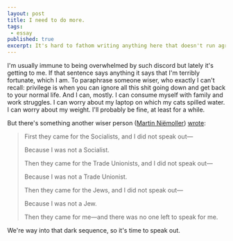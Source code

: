 ```yaml
---
layout: post
title: I need to do more.
tags:
 - essay
published: true
excerpt: It's hard to fathom writing anything here that doesn't run aground on any number of logical fallacies and yet says anything worth reading. Certainly the current social and political climate is not unprecedented in its aesthetics, but it may be in its scale and the efficiency with which damage can be done.
---
```

<!-- It's hard to fathom writing anything here that doesn't run aground on any number of logical fallacies and yet says anything worth reading. Certainly the current social and political climate is not unprecedented in its aesthetics, but it may be in its scale and the efficiency with which damage can be done. -->

I'm usually immune to being overwhelmed by such discord but lately it's getting to me. If that sentence says anything it says that I'm terribly fortunate, which I am. To paraphrase someone wiser, who exactly I can't recall: privilege is when you can ignore all this shit going down and get back to your normal life. And I can, mostly. I can consume myself with family and work struggles. I can worry about my laptop on which my cats spilled water. I can worry about my weight. I'll probably be fine, at least for a while.

But there's something another wiser person ([Martin Niëmoller](https://en.wikipedia.org/wiki/Martin_Niem%C3%B6ller)) [wrote](https://en.wikipedia.org/wiki/First_they_came_...):

<blockquote>First they came for the Socialists, and I did not speak out—

Because I was not a Socialist.

Then they came for the Trade Unionists, and I did not speak out—

Because I was not a Trade Unionist.

Then they came for the Jews, and I did not speak out—

Because I was not a Jew.

Then they came for me—and there was no one left to speak for me.</blockquote>

We're way into that dark sequence, so it's time to speak out.
